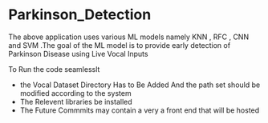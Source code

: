 # Parkinson_Detection
The above application uses various ML models namely KNN , RFC , CNN and SVM .The goal of the ML model is to provide early detection of Parkinson Disease using Live Vocal Inputs  

To Run the code seamlesslt 
- the Vocal Dataset Directory Has to Be Added And the path set should be modified according to the system 
- The Relevent libraries be installed
- The Future Commmits may contain a very a front end that will be hosted  
